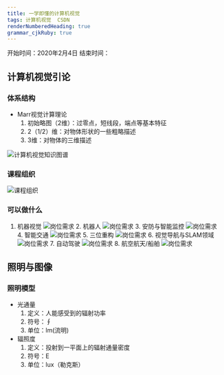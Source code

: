 ```yaml
---
title: 一学即懂的计算机视觉
tags: 计算机视觉  CSDN
renderNumberedHeading: true
grammar_cjkRuby: true
---
```

开始时间：2020年2月4日
结束时间：

## 计算机视觉引论
### 体系结构
- Marr视觉计算理论
	1. 初始略图（2维）：过零点，短线段，端点等基本特征
	2. 2（1/2）维：对物体形状的一些粗略描述
	3. 3维：对物体的三维描述

![计算机视觉知识图谱](https://gitee.com/knowmefly/little_book_maker/raw/master/小书匠/1580786660274.png)
### 课程组织
![课程组织](https://gitee.com/knowmefly/little_book_maker/raw/master/小书匠/1580786960821.png)
### 可以做什么
1. 机器视觉
	![岗位需求](https://gitee.com/knowmefly/little_book_maker/raw/master/小书匠/1580788002545.png)
	2. 机器人
	![岗位需求](https://gitee.com/knowmefly/little_book_maker/raw/master/小书匠/1580788050249.png)
	3. 安防与智能监控
	![岗位需求](https://gitee.com/knowmefly/little_book_maker/raw/master/小书匠/1580788101877.png)
	 4. 智能交通
	 ![岗位需求](https://gitee.com/knowmefly/little_book_maker/raw/master/小书匠/1580788183226.png)
	 5. 三位重构
	 ![岗位需求](https://gitee.com/knowmefly/little_book_maker/raw/master/小书匠/1580788225658.png)
	 6. 视觉导航与SLAM领域
	 ![岗位需求](https://gitee.com/knowmefly/little_book_maker/raw/master/小书匠/1580788308981.png)
	 7. 自动驾驶
	 ![岗位需求](https://gitee.com/knowmefly/little_book_maker/raw/master/小书匠/1580788372372.png)
	 8. 航空航天/船舶
	 ![岗位需求](https://gitee.com/knowmefly/little_book_maker/raw/master/小书匠/1580788439719.png)

## 照明与图像
### 照明模型
- 光通量
	1. 定义：人能感受到的辐射功率
	2. 符号：∮
	3. 单位：lm(流明)
- 辐照度
	1. 定义：投射到一平面上的辐射通量密度
	2. 符号：E
	3. 单位：lux（勒克斯）